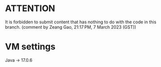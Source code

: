 <h1>ATTENTION</h1>
It is forbidden to submit content that has nothing to do with the code in this branch. (comment by Zeang Gao, 21:17 PM, 7 March 2023 (GST))

<h1>VM settings</h1>
Java -> 17.0.6
